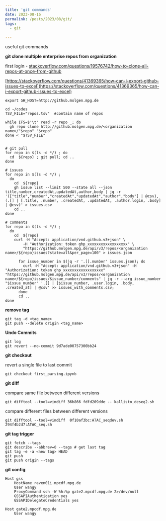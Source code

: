 ```yaml
---
title: 'git commands'
date: 2023-08-16
permalink: /posts/2023/08/git/
tags:
  - git

---
```

useful git commands

**git clone multiple enterprise repos from organization**

first login - [stackoverflow.com/questions/19576742/how-to-clone-all-repos-at-once-from-github](stackoverflow.com/questions/19576742/how-to-clone-all-repos-at-once-from-github)

[https://stackoverflow.com/questions/41369365/how-can-i-export-github-issues-to-excel](https://stackoverflow.com/questions/41369365/how-can-i-export-github-issues-to-excel)

```
export GH_HOST=http://github.molgen.mpg.de

cd ~/codes
TSV_FILE="repos.tsv"  #contain name of repos

while IFS=$'\t' read -r repo _; do
  gh repo clone http://github.molgen.mpg.de/<organization name>/"$repo" "$repo"
done < "$TSV_FILE"


# git pull
for repo in $(ls -d */) ; do
  cd  ${repo} ; git pull; cd ..  
done

# issues
for repo in $(ls -d */) ;
  do
    cd  ${repo} 
    gh issue list --limit 500 --state all --json title,number,createdAt,updatedAt,author,body | jq -r '(["title","number","createdAt","updatedAt","author","body"] | @csv), (.[] | [.title, .number, .createdAt, .updatedAt, .author.login, .body] | @csv)' > issues.csv
    cd ..  
done

# comments 
for repo in $(ls -d */) ;
  do
    cd  ${repo} 
    curl -H "Accept: application/vnd.github.v3+json" \
        -H "Authorization: token ghp_xxxxxxxxxxxxxxxxxx" \
        "https://github.molgen.mpg.de/api/v3/repos/<organization name>/${repo}issues?state=all&per_page=100" > issues.json
    
      for issue_number in $(jq -r '.[].number' issues.json); do
        curl -H "Accept: application/vnd.github.v3+json" -H "Authorization: token ghp_xxxxxxxxxxxxxxxxxx" "https://github.molgen.mpg.de/api/v3/repos/<organization name>/${repo}issues/$issue_number/comments" | jq -r --arg issue_number "$issue_number" '.[] | [$issue_number, .user.login, .body, .created_at] | @csv' >> issues_with_comments.csv;
      done
      cd ..  
done
```

**remove tag**

```
git tag -d <tag_name>
git push --delete origin <tag_name>
```

**Undo Commits**

```
git log
git revert --no-commit 9d7ade00757300bb24
```

**git checkout**

revert a single file to last commit

`git checkout first_parsing.ipynb`

**git diff**

compare same file between different versions

`git difftool --tool=vimdiff 36b866 fdfd209dde -- kallisto_deseq2.sh`

compare different files between different versions

`git difftool --tool=vimdiff  0f10af3bc:ATAC_seqdev.sh 294f4b2d7:ATAC_seq.sh`


**git tag trigger**

```
git fetch --tags
git describe --abbrev=0 --tags # get last tag
git tag -e -a <new tag> HEAD
git push
git push origin --tags
```

**git config**

```
Host gss
    HostName raven01i.mpcdf.mpg.de
    User wangy
    ProxyCommand ssh -W %h:%p gate2.mpcdf.mpg.de 2>/dev/null
    GSSAPIAuthentication yes
    GSSAPIDelegateCredentials yes

Host gate2.mpcdf.mpg.de
    User wangy
```